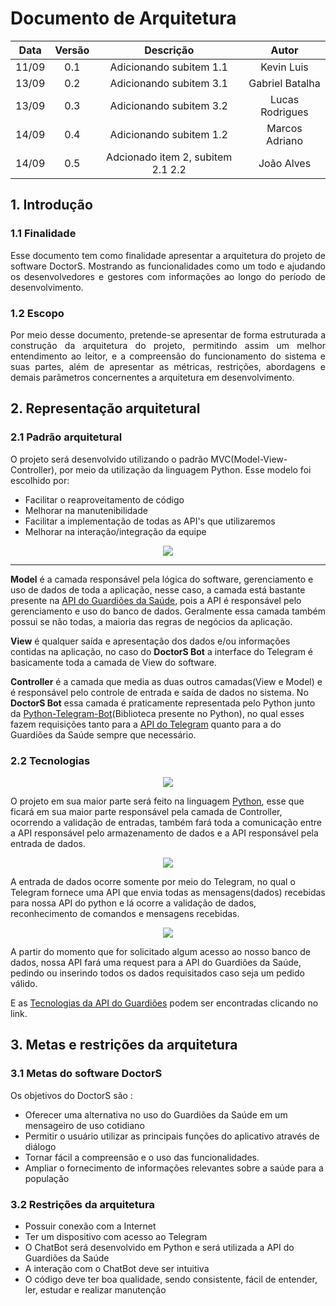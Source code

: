 # Documento de Arquitetura

|Data|Versão|Descrição|Autor|
|:--:|:----:|:----:|:--:|
|11/09|0.1|Adicionando subitem 1.1|Kevin Luis|
|13/09|0.2|Adicionando subitem 3.1|Gabriel Batalha|
|13/09|0.3|Adicionando subitem 3.2|Lucas Rodrigues|
|14/09|0.4|Adicionando subitem 1.2|Marcos Adriano|
|14/09|0.5|Adcionado item 2, subitem 2.1 2.2| João Alves|

## 1. Introdução

### 1.1 Finalidade 

<p align="justify"> Esse documento tem como finalidade apresentar a arquitetura do projeto de software DoctorS. Mostrando as funcionalidades como um todo e ajudando os desenvolvedores e gestores com informações ao longo do período de desenvolvimento. </p>

### 1.2 Escopo

<p align="justify"> Por meio desse documento, pretende-se apresentar de forma estruturada a construção da arquitetura do projeto, permitindo assim um melhor entendimento ao leitor, e a compreensão do funcionamento do sistema e suas partes, além de apresentar as métricas, restrições, abordagens e demais parâmetros concernentes a arquitetura em desenvolvimento. </p>

## 2. Representação arquitetural

### 2.1 Padrão arquitetural

O projeto será desenvolvido utilizando o padrão MVC(Model-View-Controller), por meio da utilização da linguagem Python. Esse modelo foi escolhido por:

 * Facilitar o reaproveitamento de código
 * Melhorar na manutenibilidade
 * Facilitar a implementação de todas as API's que utilizaremos
 * Melhorar na interação/integração da equipe

<p align="center">
  <img src="https://github.com/fga-eps-mds/2020-1-Grupo-5/blob/develop/assets/doc_arquitetura/modeloMVC.png" />
</p>

---

**Model** é a camada responsável pela lógica do software, gerenciamento e uso de dados de toda a aplicação, nesse caso, a camada está bastante presente na [API do Guardiões da Saúde](https://github.com/proepidesenvolvimento/guardioes-api), pois a API é responsável pelo gerenciamento e uso do banco de dados. Geralmente essa camada também possui se não todas, a maioria das regras de negócios da aplicação.

**View** é qualquer saída e apresentação dos dados e/ou informações contidas na aplicação, no caso do **DoctorS Bot** a interface do Telegram é basicamente toda a camada de View do software.

**Controller** é a camada que media as duas outros camadas(View e Model) e é responsável pelo controle de entrada e saída de dados no sistema. No **DoctorS Bot** essa camada é praticamente representada pelo Python junto da [Python-Telegram-Bot](https://github.com/python-telegram-bot/python-telegram-bot)(Biblioteca presente no Python), no qual esses fazem requisições tanto para a [API do Telegram](https://core.telegram.org/bots/api) quanto para a do Guardiões da Saúde sempre que necessário.

### 2.2 Tecnologias


<p align="center">
  <img src="https://github.com/fga-eps-mds/2020-1-Grupo-5/blob/develop/assets/doc_arquitetura/python.png" />
</p>

O projeto em sua maior parte será feito na linguagem [Python](https://www.python.org), esse que ficará em sua maior parte responsável pela camada de Controller, ocorrendo a validação de entradas, também fará toda a comunicação entre a API responsável pelo armazenamento de dados e a API responsável pela entrada de dados.


<p align="center">
  <img src="https://github.com/fga-eps-mds/2020-1-Grupo-5/blob/develop/assets/doc_arquitetura/telegram.png" />
</p>

A entrada de dados ocorre somente por meio do Telegram, no qual o Telegram fornece uma API que envia todas as mensagens(dados) recebidas para nossa API do python e lá ocorre a validação de dados, reconhecimento de comandos e mensagens recebidas.

<p align="center">
  <img src="https://github.com/fga-eps-mds/2020-1-Grupo-5/blob/develop/assets/doc_arquitetura/GuardioesLogo.png" />
</p>

A partir do momento que for solicitado algum acesso ao nosso banco de dados, nossa API fará uma request para a API do Guardiões da Saúde, pedindo ou inserindo todos os dados requisitados caso seja um pedido válido.

E as [Tecnologias da API do Guardiões](https://github.com/proepidesenvolvimento/guardioes-api#tecnologias) podem ser encontradas clicando no link.

## 3. Metas e restrições da arquitetura

### 3.1 Metas do software DoctorS
Os objetivos do DoctorS são :
- Oferecer uma alternativa no uso do Guardiões da Saúde em um mensageiro de uso cotidiano
- Permitir o usuário utilizar as principais funções do aplicativo através de diálogo
- Tornar fácil a compreensão e o uso das funcionalidades.  
- Ampliar o fornecimento de informações relevantes sobre a saúde para a população 

### 3.2 Restrições da arquitetura
- Possuir conexão com a Internet
- Ter um dispositivo com acesso ao Telegram
- O ChatBot será desenvolvido em Python e será utilizada a API do Guardiões da Saúde
- A interação com o ChatBot deve ser intuitiva
- O código deve ter boa qualidade, sendo consistente, fácil de entender, ler, estudar e realizar manutenção
